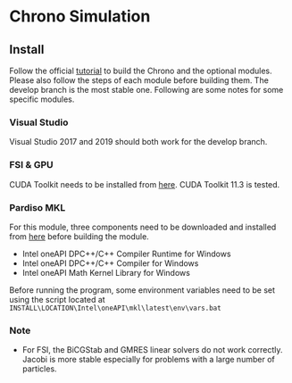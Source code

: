# Chrono Simulation

## Install
Follow the official [tutorial](http://api.projectchrono.org/tutorial_table_of_content_install.html) to build the Chrono and the optional modules. Please also follow the steps of each module before building them. The develop branch is the most stable one. Following are some notes for some specific modules.

### Visual Studio
Visual Studio 2017 and 2019 should both work for the develop branch.

### FSI & GPU
CUDA Toolkit needs to be installed from [here](https://developer.nvidia.com/cuda-downloads). CUDA Toolkit 11.3 is tested.

### Pardiso MKL
For this module, three components need to be downloaded and installed from [here](https://software.intel.com/content/www/us/en/develop/articles/oneapi-standalone-components.html) before building the module.

- Intel oneAPI DPC++/C++ Compiler Runtime for Windows
- Intel oneAPI DPC++/C++ Compiler for Windows
- Intel oneAPI Math Kernel Library for Windows

Before running the program, some environment variables need to be set using the script located at `INSTALL\LOCATION\Intel\oneAPI\mkl\latest\env\vars.bat`

### Note
- For FSI, the BiCGStab and GMRES linear solvers do not work correctly. Jacobi is more stable especially for problems with a large number of particles.
